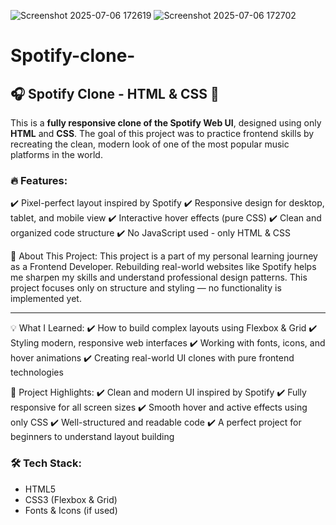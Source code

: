 ![Screenshot 2025-07-06 172619](https://github.com/user-attachments/assets/854c5e26-1c92-43c1-b0a7-df7156a1a5db)
![Screenshot 2025-07-06 172702](https://github.com/user-attachments/assets/889cacb4-f6be-4ee0-a369-c4d756e06fc9)
# Spotify-clone-

## 🎧 Spotify Clone - HTML & CSS 🎨

This is a **fully responsive clone of the Spotify Web UI**, designed using only **HTML** and **CSS**. The goal of this project was to practice frontend skills by recreating the clean, modern look of one of the most popular music platforms in the world.

### 🔥 Features:

✔️ Pixel-perfect layout inspired by Spotify
✔️ Responsive design for desktop, tablet, and mobile view
✔️ Interactive hover effects (pure CSS)
✔️ Clean and organized code structure
✔️ No JavaScript used - only HTML & CSS

📢 About This Project:
This project is a part of my personal learning journey as a Frontend Developer. Rebuilding real-world websites like Spotify helps me sharpen my skills and understand professional design patterns. This project focuses only on structure and styling — no functionality is implemented yet.

---

💡 What I Learned:
✔️ How to build complex layouts using Flexbox & Grid
✔️ Styling modern, responsive web interfaces
✔️ Working with fonts, icons, and hover animations
✔️ Creating real-world UI clones with pure frontend technologies

🎨 Project Highlights:
✔️ Clean and modern UI inspired by Spotify
✔️ Fully responsive for all screen sizes
✔️ Smooth hover and active effects using only CSS
✔️ Well-structured and readable code
✔️ A perfect project for beginners to understand layout building

### 🛠️ Tech Stack:

* HTML5
* CSS3 (Flexbox & Grid)
* Fonts & Icons (if used)
